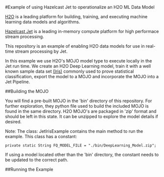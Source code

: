 #Example of using Hazelcast Jet to operationalize an H2O ML Data Model

[H2O](https://www.h2o.ai) is a leading platform for building, training, and executing machine learning data models and algorithms.

[Hazelcast Jet](https://jet.hazelcast.org) is a leading in-memory compute platform for high performace stream processing.

This repository is an example of enabling H2O data models for use in real-time stream processing by Jet.

In this example we use H2O's MOJO model type to execute locally in the Jet run time. We create an H2O Deep Learning model, train it with a well known sample data set [(Iris)](https://en.wikipedia.org/wiki/Iris_flower_data_set) commonly used to prove statistical classification, export the model to a MOJO and incorporate the MOJO into a Jet Pipeline.

##Building the MOJO

You will find a pre-built MOJO in the 'bin' directory of this repository. For further exploration, they python file used to build the included MOJO is found in the same directory. H2O MOJO's are packaged in 'zip' format and should be left in this state. It can be unzipped to explore the model details if desired.

Note: The class: JetIrisExample contains the main method to run the example. This class has a constant:

    private static String FQ_MODEL_FILE = "./bin/DeepLearning_Model.zip";
    
If using a model located other than the 'bin' directory, the constant needs to be updated to the correct path.

##Running the Example






